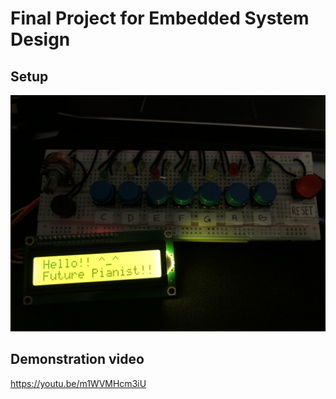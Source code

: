 # Final Project for Embedded System Design

## Setup

<img src="/FinalExam/20220212_130305141_iOS.jpg">

## Demonstration video
https://youtu.be/m1WVMHcm3iU
